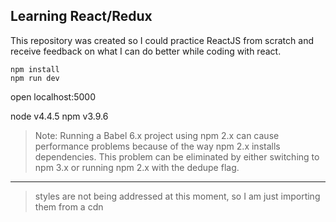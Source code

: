 Learning React/Redux
-----


This repository was created so I could practice ReactJS from scratch and receive feedback on what I can do better while coding with react.

```
npm install
npm run dev
```

open localhost:5000

node
v4.4.5
npm
v3.9.6

> Note: Running a Babel 6.x project using npm 2.x can cause performance problems because of the way npm 2.x installs dependencies. This problem can be eliminated by either switching to npm 3.x or running npm 2.x with the dedupe flag.

---

> styles are not being addressed at this moment, so I am just importing them from a cdn
